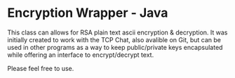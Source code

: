 # Encryption Wrapper - Java

This class can allows for RSA plain text ascii encryption & decryption. It was initially created to work with the TCP Chat, also avalible on Git, but can be used in other programs as a way to keep public/private keys encapsulated while offering an interface to encrypt/decrypt text.

Please feel free to use.

